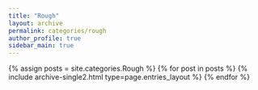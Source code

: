 ```yaml
---
title: "Rough"
layout: archive
permalink: categories/rough
author_profile: true
sidebar_main: true
---
```


{% assign posts = site.categories.Rough %}
{% for post in posts %} {% include archive-single2.html type=page.entries_layout %} {% endfor %}
